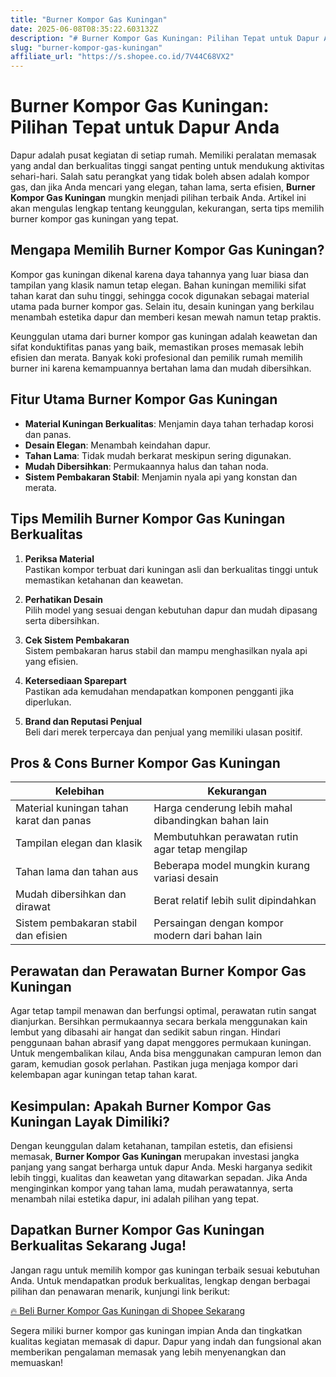 ```yaml
---
title: "Burner Kompor Gas Kuningan"
date: 2025-06-08T08:35:22.603132Z
description: "# Burner Kompor Gas Kuningan: Pilihan Tepat untuk Dapur Anda..."
slug: "burner-kompor-gas-kuningan"
affiliate_url: "https://s.shopee.co.id/7V44C68VX2"
---
```

# Burner Kompor Gas Kuningan: Pilihan Tepat untuk Dapur Anda

Dapur adalah pusat kegiatan di setiap rumah. Memiliki peralatan memasak yang andal dan berkualitas tinggi sangat penting untuk mendukung aktivitas sehari-hari. Salah satu perangkat yang tidak boleh absen adalah kompor gas, dan jika Anda mencari yang elegan, tahan lama, serta efisien, **Burner Kompor Gas Kuningan** mungkin menjadi pilihan terbaik Anda. Artikel ini akan mengulas lengkap tentang keunggulan, kekurangan, serta tips memilih burner kompor gas kuningan yang tepat.

## Mengapa Memilih Burner Kompor Gas Kuningan?

Kompor gas kuningan dikenal karena daya tahannya yang luar biasa dan tampilan yang klasik namun tetap elegan. Bahan kuningan memiliki sifat tahan karat dan suhu tinggi, sehingga cocok digunakan sebagai material utama pada burner kompor gas. Selain itu, desain kuningan yang berkilau menambah estetika dapur dan memberi kesan mewah namun tetap praktis.

Keunggulan utama dari burner kompor gas kuningan adalah keawetan dan sifat konduktifitas panas yang baik, memastikan proses memasak lebih efisien dan merata. Banyak koki profesional dan pemilik rumah memilih burner ini karena kemampuannya bertahan lama dan mudah dibersihkan.

## Fitur Utama Burner Kompor Gas Kuningan

- **Material Kuningan Berkualitas**: Menjamin daya tahan terhadap korosi dan panas.
- **Desain Elegan**: Menambah keindahan dapur.
- **Tahan Lama**: Tidak mudah berkarat meskipun sering digunakan.
- **Mudah Dibersihkan**: Permukaannya halus dan tahan noda.
- **Sistem Pembakaran Stabil**: Menjamin nyala api yang konstan dan merata.

## Tips Memilih Burner Kompor Gas Kuningan Berkualitas

1. **Periksa Material**  
Pastikan kompor terbuat dari kuningan asli dan berkualitas tinggi untuk memastikan ketahanan dan keawetan.

2. **Perhatikan Desain**  
Pilih model yang sesuai dengan kebutuhan dapur dan mudah dipasang serta dibersihkan.

3. **Cek Sistem Pembakaran**  
Sistem pembakaran harus stabil dan mampu menghasilkan nyala api yang efisien.

4. **Ketersediaan Sparepart**  
Pastikan ada kemudahan mendapatkan komponen pengganti jika diperlukan.

5. **Brand dan Reputasi Penjual**  
Beli dari merek terpercaya dan penjual yang memiliki ulasan positif.

## Pros & Cons Burner Kompor Gas Kuningan

| Kelebihan                           | Kekurangan                                    |
|-------------------------------------|----------------------------------------------|
| Material kuningan tahan karat dan panas | Harga cenderung lebih mahal dibandingkan bahan lain |
| Tampilan elegan dan klasik       | Membutuhkan perawatan rutin agar tetap mengilap |
| Tahan lama dan tahan aus        | Beberapa model mungkin kurang variasi desain   |
| Mudah dibersihkan dan dirawat  | Berat relatif lebih sulit dipindahkan        |
| Sistem pembakaran stabil dan efisien | Persaingan dengan kompor modern dari bahan lain |

## Perawatan dan Perawatan Burner Kompor Gas Kuningan

Agar tetap tampil menawan dan berfungsi optimal, perawatan rutin sangat dianjurkan. Bersihkan permukaannya secara berkala menggunakan kain lembut yang dibasahi air hangat dan sedikit sabun ringan. Hindari penggunaan bahan abrasif yang dapat menggores permukaan kuningan. Untuk mengembalikan kilau, Anda bisa menggunakan campuran lemon dan garam, kemudian gosok perlahan. Pastikan juga menjaga kompor dari kelembapan agar kuningan tetap tahan karat.

## Kesimpulan: Apakah Burner Kompor Gas Kuningan Layak Dimiliki?

Dengan keunggulan dalam ketahanan, tampilan estetis, dan efisiensi memasak, **Burner Kompor Gas Kuningan** merupakan investasi jangka panjang yang sangat berharga untuk dapur Anda. Meski harganya sedikit lebih tinggi, kualitas dan keawetan yang ditawarkan sepadan. Jika Anda menginginkan kompor yang tahan lama, mudah perawatannya, serta menambah nilai estetika dapur, ini adalah pilihan yang tepat.

## Dapatkan Burner Kompor Gas Kuningan Berkualitas Sekarang Juga!

Jangan ragu untuk memilih kompor gas kuningan terbaik sesuai kebutuhan Anda. Untuk mendapatkan produk berkualitas, lengkap dengan berbagai pilihan dan penawaran menarik, kunjungi link berikut:

[🔥 Beli Burner Kompor Gas Kuningan di Shopee Sekarang](https://s.shopee.co.id/7V44C68VX2)

Segera miliki burner kompor gas kuningan impian Anda dan tingkatkan kualitas kegiatan memasak di dapur. Dapur yang indah dan fungsional akan memberikan pengalaman memasak yang lebih menyenangkan dan memuaskan!